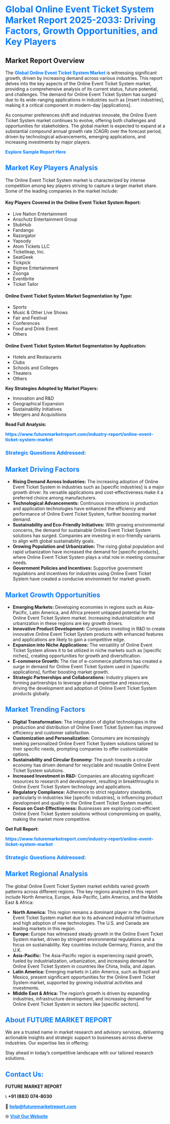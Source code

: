 <h1 style="color: #007BFF;">Global Online Event Ticket System Market Report 2025-2033: Driving Factors, Growth Opportunities, and Key Players</h1>

<section id="overview">
<h2>Market Report Overview</h2>
<p>The <a href="https://www.futuremarketreport.com/industry-report/online-event-ticket-system-market" style="color: #007BFF; text-decoration: none;"><strong>Global Online Event Ticket System Market</strong></a> is witnessing significant growth, driven by increasing demand across various industries. This report delves into the key aspects of the Online Event Ticket System market, providing a comprehensive analysis of its current status, future potential, and challenges. The demand for Online Event Ticket System has surged due to its wide-ranging applications in industries such as [insert industries], making it a critical component in modern-day [applications].</p>
<p>As consumer preferences shift and industries innovate, the Online Event Ticket System market continues to evolve, offering both challenges and opportunities for stakeholders. The global market is expected to expand at a substantial compound annual growth rate (CAGR) over the forecast period, driven by technological advancements, emerging applications, and increasing investments by major players.</p>
</section>

<section id="overview">
<p><a href="https://www.futuremarketreport.com/request-sample/reportId=27763" style="color: #007BFF; text-decoration: none;"><strong>Explore Sample Report Here</strong></a></p>
</section>

<section id="key-players">
<h2 style="color: #007BFF;">Market Key Players Analysis</h2>
<p>The Online Event Ticket System market is characterized by intense competition among key players striving to capture a larger market share. Some of the leading companies in the market include:</p>
<h4>Key Players Covered in the Online Event Ticket System Report:</h4>
<ul><li>Live Nation Entertainment</li><li>Anschutz Entertainment Group</li><li>StubHub</li><li>Fandango</li><li>Razorgator</li><li>Yapsody</li><li>Atom Tickets LLC</li><li>Ticketleap, Inc.</li><li>SeatGeek</li><li>Tickpick</li><li>Bigtree Entertainment</li><li>Zoonga</li><li>Eventbrite</li><li>Ticket Tailor</li></ul>
<h4>Online Event Ticket System Market Segmentation by Type:</h4>
<ul><li>Sports</li><li>Music &amp; Other Live Shows</li><li>Fair and Festival</li><li>Conferences</li><li>Food and Drink Event</li><li>Others</li></ul>

<h4>Online Event Ticket System Market Segmentation by Application:</h4>
<ul><li>Hotels and Restaurants</li><li>Clubs</li><li>Schools and Colleges</li><li>Theaters</li><li>Others</li></ul>
<p><strong>Key Strategies Adopted by Market Players:</strong></p>
<ul>
<li>Innovation and R&D</li>
<li>Geographical Expansion</li>
<li>Sustainability Initiatives</li>
<li>Mergers and Acquisitions</li>
</ul>
</section>

<section>
<p><strong>Read Full Analysis: </strong></p><a href="https://www.futuremarketreport.com/industry-report/online-event-ticket-system-market" style="color: #007BFF; text-decoration: none;"><strong>https://www.futuremarketreport.com/industry-report/online-event-ticket-system-market</strong></a>
<h3 style="color: #007BFF;">Strategic Questions Addressed:</h3>
</section>

<section id="driving-factors">
<h2 style="color: #007BFF;">Market Driving Factors</h2>
<ul>
<li><strong>Rising Demand Across Industries:</strong> The increasing adoption of Online Event Ticket System in industries such as [specific industries] is a major growth driver. Its versatile applications and cost-effectiveness make it a preferred choice among manufacturers.</li>
<li><strong>Technological Advancements:</strong> Continuous innovations in production and application technologies have enhanced the efficiency and performance of Online Event Ticket System, further boosting market demand.</li>
<li><strong>Sustainability and Eco-Friendly Initiatives:</strong> With growing environmental concerns, the demand for sustainable Online Event Ticket System solutions has surged. Companies are investing in eco-friendly variants to align with global sustainability goals.</li>
<li><strong>Growing Population and Urbanization:</strong> The rising global population and rapid urbanization have increased the demand for [specific products], where Online Event Ticket System plays a vital role in meeting consumer needs.</li>
<li><strong>Government Policies and Incentives:</strong> Supportive government regulations and incentives for industries using Online Event Ticket System have created a conducive environment for market growth.</li>
</ul>
</section>

<section id="growth-opportunities">
<h2 style="color: #007BFF;">Market Growth Opportunities</h2>
<ul>
<li><strong>Emerging Markets:</strong> Developing economies in regions such as Asia-Pacific, Latin America, and Africa present untapped potential for the Online Event Ticket System market. Increasing industrialization and urbanization in these regions are key growth drivers.</li>
<li><strong>Innovative Product Development:</strong> Companies investing in R&D to create innovative Online Event Ticket System products with enhanced features and applications are likely to gain a competitive edge.</li>
<li><strong>Expansion into Niche Applications:</strong> The versatility of Online Event Ticket System allows it to be utilized in niche markets such as [specific niches], creating opportunities for growth and diversification.</li>
<li><strong>E-commerce Growth:</strong> The rise of e-commerce platforms has created a surge in demand for Online Event Ticket System used in [specific applications], further boosting market growth.</li>
<li><strong>Strategic Partnerships and Collaborations:</strong> Industry players are forming partnerships to leverage shared expertise and resources, driving the development and adoption of Online Event Ticket System products globally.</li>
</ul>
</section>

<section id="trending-factors">
<h2 style="color: #007BFF;">Market Trending Factors</h2>
<ul>
<li><strong>Digital Transformation:</strong> The integration of digital technologies in the production and distribution of Online Event Ticket System has improved efficiency and customer satisfaction.</li>
<li><strong>Customization and Personalization:</strong> Consumers are increasingly seeking personalized Online Event Ticket System solutions tailored to their specific needs, prompting companies to offer customizable options.</li>
<li><strong>Sustainability and Circular Economy:</strong> The push towards a circular economy has driven demand for recyclable and reusable Online Event Ticket System solutions.</li>
<li><strong>Increased Investment in R&D:</strong> Companies are allocating significant resources to research and development, resulting in breakthroughs in Online Event Ticket System technology and applications.</li>
<li><strong>Regulatory Compliance:</strong> Adherence to strict regulatory standards, particularly in industries like [specific industries], is influencing product development and quality in the Online Event Ticket System market.</li>
<li><strong>Focus on Cost-Effectiveness:</strong> Businesses are exploring cost-efficient Online Event Ticket System solutions without compromising on quality, making the market more competitive.</li>
</ul>
</section>

<section>
<p><strong>Get Full Report: </strong></p><a href="https://www.futuremarketreport.com/industry-report/online-event-ticket-system-market" style="color: #007BFF; text-decoration: none;"><strong>https://www.futuremarketreport.com/industry-report/online-event-ticket-system-market</strong></a>
<h3 style="color: #007BFF;">Strategic Questions Addressed:</h3>
</section>


<section id="regional-analysis">
<h2 style="color: #007BFF;">Market Regional Analysis</h2>
<p>The global Online Event Ticket System market exhibits varied growth patterns across different regions. The key regions analyzed in this report include North America, Europe, Asia-Pacific, Latin America, and the Middle East & Africa:</p>
<ul>
<li><strong>North America:</strong> This region remains a dominant player in the Online Event Ticket System market due to its advanced industrial infrastructure and high adoption of new technologies. The U.S. and Canada are leading markets in this region.</li>
<li><strong>Europe:</strong> Europe has witnessed steady growth in the Online Event Ticket System market, driven by stringent environmental regulations and a focus on sustainability. Key countries include Germany, France, and the U.K.</li>
<li><strong>Asia-Pacific:</strong> The Asia-Pacific region is experiencing rapid growth, fueled by industrialization, urbanization, and increasing demand for Online Event Ticket System in countries like China, India, and Japan.</li>
<li><strong>Latin America:</strong> Emerging markets in Latin America, such as Brazil and Mexico, present significant opportunities for the Online Event Ticket System market, supported by growing industrial activities and investments.</li>
<li><strong>Middle East & Africa:</strong> The region’s growth is driven by expanding industries, infrastructure development, and increasing demand for Online Event Ticket System in sectors like [specific sectors].</li>
</ul>
</section>

<footer>
<h2 style="color: #007BFF;">About FUTURE MARKET REPORT</h2>
<p>We are a trusted name in market research and advisory services, delivering actionable insights and strategic support to businesses across diverse industries. Our expertise lies in offering:</p>

<p>Stay ahead in today’s competitive landscape with our tailored research solutions.</p>

<h2 style="color: #007BFF;">Contact Us:</h2>
<p><strong>FUTURE MARKET REPORT</strong></p>
<p>📞 <strong>+91 (883) 074-8030</strong></p>
<p>📧 <strong><a href="mailto:help@futuremarketreport.com" style="color: #007BFF;">help@futuremarketreport.com</a></strong></p>
<p>🌐 <strong><a href="https://www.futuremarketreport.com/" style="color: #007BFF;">Visit Our Website</a></strong></p>
</footer>